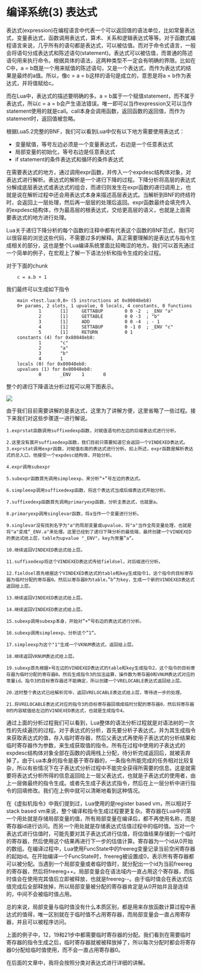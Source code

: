 # 编译系统(3) 表达式

表达式(expression)在编程语言中代表一个可以返回值的语法单位，比如常量表达式，变量表达式，函数调用表达式，算术、关系和逻辑表达式等等。对于函数式编程语言来说，几乎所有的语句都是表达式，可以被估值。而对于命令式语言，一般会将语句分成表达式和陈述语句(statement)。表达式可以被估值，而普通的陈述语句用来执行命令。根据具体的语法，这两种类型不一定会有明确的界限。比如在C中，a = b既是一个用来赋值的陈述语句，又是一个表达式，而作为表达式的结果是最终的a值。所以，像c = a = b这样的语句是成立的，意思是将a = b作为表达式，并将值赋给c。

而在Lua中，表达式的描述要明确的多。a = b属于一个赋值statement，而不属于表达式，所以c = a = b会产生语法错误。唯一即可以当作expression又可以当作statement使用的就是call。call本身会调用函数，返回函数的返回值，而作为statement时，返回值被忽略。

根据Lua5.2完整的BNF，我们可以看到Lua中仅有以下地方需要使用表达式：

* 变量赋值，等号左边必须是一个变量表达式，右边是一个任意表达式
* 局部变量的初始化，等号右边是任意表达式
* if statement的条件表达式和循环的条件表达式

在需要表达式的地方，通过调用expr函数，并传入一个expdesc结构体对象，对表达式进行解析。表达式的解析是一个递归下降的过程。下降分析将高层的表达式分解成底层表达式或表达式的组合，而递归则发生在expr函数的递归调用上，也就是说在解析过程中还会用表达式本身来描述高层表达式。当解析到BNF的终结符时，会返回上一层处理，然后再一层层的处理后返回。expr函数最终会填充传入的expdesc结构体，作为最高层的根表达式，交给更高层的语义，也就是上面需要表达式的地方进行处理。

Lua关于递归下降分析的每个函数的注释中都有代表这个函数的BNF范式，我们可以很容易的浏览这些代码，不需要过多的解释。真正需要理解的是表达式与指令生成相关的部分，这也是整个Lua编译系统里面比较晦涩的地方。我们可以首先通过一个简单的例子，在宏观上了解一下语法分析和指令生成的全过程。

对于下面的chunk 

```
    c = a.b + 1  
```

我们最终可以生成如下指令

```
    main <test.lua:0,0> (5 instructions at 0x80048eb8)  
    0+ params, 2 slots, 1 upvalue, 0 locals, 4 constants, 0 functions  
            1       [1]     GETTABUP        0 0 -2  ; _ENV "a"  
            2       [1]     GETTABLE        0 0 -3  ; "b"  
            3       [1]     ADD             0 0 -4  ; - 1  
            4       [1]     SETTABUP        0 -1 0  ; _ENV "c"  
            5       [1]     RETURN          0 1  
    constants (4) for 0x80048eb8:  
            1       "c"  
            2       "a"  
            3       "b"  
            4       1  
    locals (0) for 0x80048eb8:  
    upvalues (1) for 0x80048eb8:  
            0       _ENV    1       0  
```
整个的递归下降语法分析过程可以用下图表示。

![](https://git.gitbook.com/raw/wyyhzc/gifs/master/1358847194_3500.png?token=d3l5aHpjOjkyODA1MGVkLTMxZDEtNDFmOS04MjY3LWU1YzdmNjU4M2U3Nw%3D%3D)

由于我们目前需要讲解的是表达式，这里为了讲解方便，这里省略了一些过程。接下来我们对这些步骤逐一进行解说。

    
    1.exprstat函数调用suffixedexp函数，对赋值语句的左边的后缀表达式进行分析。
    
    2.这里没有展开suffixedexp函数，我们目前只需要知道它会返回一个VINDEXED表达式。
    3.exprstat调用expr函数，对赋值右面的表达式进行分析。如上所述，expr函数是解析表达式的总入口，他接受一个expdesc结构体，开始分析。
    
    4.expr调用subexpr
    
    5.subexpr函数首先调用simpleexp，来分析“+”号左边的表达式。
    
    6.simpleexp调用suffixedexp函数，将这个表达式当成后缀表达式开始分析。
    
    7.suffixedexp函数首先调用primaryexp函数，分析主表达式，也就是a。
    
    8.primaryexp调用singlevar函数，将a当作一个变量进行分析。
    
    9.singlevar没有找到名字为"a"的局部变量或upvalue，将"a"当作全局变量处理，也就是将"a"变成“_ENV.a"来处理。这里已经到了递归下降分析的最低端，最终创建一个VINDEXED的表达式给上层，table为upvalue "_ENV"，key为常量”a“。
    
    10.继续返回VINDEXED表达式给上层。
    
    11.suffixedexp将这个VINDEXED表达式传给fieldsel，对后缀进行分析。
    
    12.fieldsel首先根据这个VINDEXED表达式的table和key生成指令1，这个指令的目标寄存器为临时分配的寄存器0。然后以寄存器0为table，”b“为key，生成一个新的VINDEXED表达式返回给上层。
    
    13.继续返回VINDEXED表达式给上层。
    
    14.继续返回VINDEXED表达式给上层。
    
    15.subexp调用subexp本身，开始对”+“号右边的表达式进行分析。
    
    16.subexp调用simpleexp，分析这个”1“。
    
    17.simpleexp为这个"1"生成一个VKNUM表达式，返回给上层。
    
    18.继续返回VKNUM表达式给上层。
    
    19.subexp首先根据+号左边的VINDEXED表达式的table和key生成指令2，这个指令的目标寄存器为临时分配的寄存器0。然后生成指令3的加法运算，操作数为寄存器0和VNUM表达式对应的常量id。指令3的目标寄存器还不能确定，所以创建一个VRELOCABLE表达式返回给上层。
    
    20.这时整个表达式已经解析完毕，返回VRELOCABLE表达式给上层，等待进一步的处理。
    
    21.将VRELOCABLE表达式对应的指令3的目标寄存器回填成临时分配的寄存器0，然后将寄存器0的内容赋值给左边的VINDEXED表达式，也就是生成指令4。
    

通过上面的分析过程我们可以看到，Lua整体的语法分析过程就是对语法树的一次性的先续遍历的过程。对于表达式的分析，首先要分析子表达式，并为其生成指令来获取表达式的值，存入临时寄存器，然后父表达式再使用子表达式的分析结果和临时寄存器作为参数，来生成获取值的指令。所有在过程中使用的子表达式的expdesc结构体对象全部在函数的调用栈上分配，待分析完成返回后，就被丢弃掉了。由于Lua本身的指令是基于寄存器的，一条指令所能完成的任务相对比较复杂，所以有些情况下在子表达式分析过程中不能完全获得所需要的信息。这是就需要将表达式分析所得的信息返回给上一层父表达式，也就是子表达式的使用者，由上一层做最终的指令生成。或者先生成子表达式指令，然后在上一层分析中进行指令的回填修改。我们在上例中就可以清晰地看到这种情况。


在《虚拟机指令》中我们提到过，Lua使用的是register based vm，所以相对于stack based vm来说，整个编译和指令生成过程要更复杂。寄存器在Lua中的第一个用处就是存储局部变量的值，所有局部变量在编译后，都不再使用名称，而是寄存器id进行访问。而另一个用处就是存储表达式估值过程中的临时值。当对一个表达式进行估值时，可能先要对其子表达式进行估值，将估值结果存储到一个临时的寄存器，然后使用这个结果再进行下一步的估值计算。寄存器为一个id从0开始的数组。在编译过程中，Lua使用FuncState中的freereg变量记录当前空闲寄存器的起始id。在开始编译一个FuncState时，freereg被设置成0，表示所有寄存器都可以被分配。当遇到一个局部变量或者临时值时，就分配出一个id为当前freereg的寄存器，然后将freereg++。局部变量会在语法域内一直占用这个寄存器，而临时值会在使用完其值后立即被释放，也就是freereg--。由于临时值会在表达式估值完成后全部释放掉，所以局部变量被分配的寄存器肯定是从0开始并且是连续的，中间不会被临时值占用。


总的来说，局部变量与临时值没有什么本质区别，都是用来存放函数计算过程中表达式的值得，唯一区别就在于临时值不占用寄存器，而局部变量会一直占用寄存器，并且可以被程序访问。

上面的例子中，12，19和21步中都需要临时寄存器的分配。我们看到在需要临时寄存器的指令生成之后，临时寄存器就被被释放掉了，所以每次分配时都会将寄存器0分配给临时值使用，而不会一直占用寄存器0。

在后面的文章中，我将会按照分类对表达式进行详细的讲解。